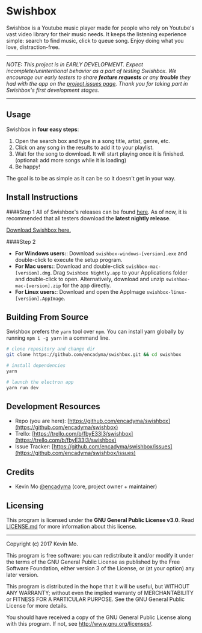 # Swishbox

Swishbox is a Youtube music player made for people who rely on Youtube's vast video library for their music needs. It keeps the listening experience simple: search to find music, click to queue song. Enjoy doing what you love, distraction-free.

---

_NOTE: This project is in EARLY DEVELOPMENT. Expect incomplete/unintentional behavior as a part of testing Swishbox. We encourage our early testers to share **feature requests** or any **trouble** they had with the app on the [project issues page](https://github.com/encadyma/swishbox/issues). Thank you for taking part in Swishbox's first development stages._

---

## Usage

Swishbox in **four easy steps**:

1. Open the search box and type in a song title, artist, genre, etc.
2. Click on any song in the results to add it to your playlist.
3. Wait for the song to download. It will start playing once it is finished. (optional: add more songs while it is loading)
4. Be happy!

The goal is to be as simple as it can be so it doesn't get in your way.

## Install Instructions

####Step 1
All of Swishbox's releases can be found [here](https://github.com/encadyma/swishbox/releases). As of now, it is recommended that all testers download the **latest nightly release**.

[Download Swishbox here.](https://github.com/encadyma/swishbox/releases)

####Step 2

- **For Windows users:**: Download `swishbox-windows-[version].exe` and double-click to execute the setup program.
- **For Mac users:**: Download and double-click `swishbox-mac-[version].dmg`. Drag `Swishbox Nightly.app` to your Applications folder and double-click to open. Alternatively, download and unzip `swishbox-mac-[version].zip` for the app directly.
- **For Linux users:**: Download and open the AppImage `swishbox-linux-[version].AppImage`.

## Building From Source
Swishbox prefers the `yarn` tool over `npm`. You can install yarn globally by running `npm i -g yarn` in a command line.

``` bash
# clone repository and change dir
git clone https://github.com/encadyma/swishbox.git && cd swishbox

# install dependencies
yarn

# launch the electron app
yarn run dev

```
## Development Resources
- Repo (you are here): [https://github.com/encadyma/swishbox](https://github.com/encadyma/swishbox)
- Trello: [https://trello.com/b/fbyE33I3/swishbox](https://trello.com/b/fbyE33I3/swishbox)
- Issue Tracker: [https://github.com/encadyma/swishbox/issues](https://github.com/encadyma/swishbox/issues)

## Credits
- Kevin Mo [@encadyma](https://github.com/encadyma) (core, project owner + maintainer)

## Licensing

This program is licensed under the **GNU General Public License v3.0**. Read [LICENSE.md](https://github.com/encadyma/swishbox/blob/master/LICENSE.md) for more information about this license.

---

Copyright (c) 2017 Kevin Mo.

This program is free software: you can redistribute it and/or modify it under the terms of the GNU General Public License as published by the Free Software Foundation, either version 3 of the License, or (at your option) any later version.

This program is distributed in the hope that it will be useful, but WITHOUT ANY WARRANTY; without even the implied warranty of MERCHANTABILITY or FITNESS FOR A PARTICULAR PURPOSE.  See the GNU General Public License for more details.

You should have received a copy of the GNU General Public License along with this program.  If not, see <http://www.gnu.org/licenses/>.